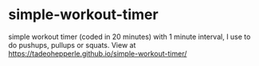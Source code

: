 # simple-workout-timer
simple workout timer (coded in 20 minutes) with 1 minute interval, I use to do pushups, pullups or squats.
View at https://tadeohepperle.github.io/simple-workout-timer/
